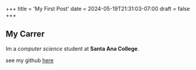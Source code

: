 +++
title = 'My First Post'
date = 2024-05-19T21:31:03-07:00
draft = false
+++

## My Carrer

Im a *computer science* student at **Santa Ana College**.

see my github [here](https://github.com/armando013005)